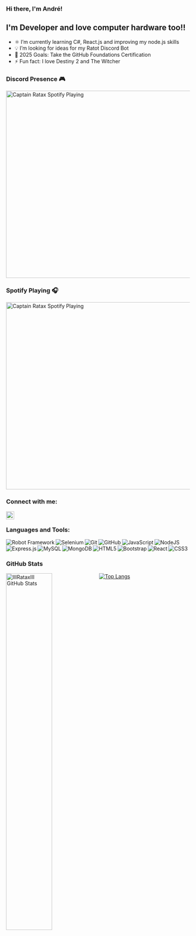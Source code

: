 ### Hi there, I'm André!

## I'm Developer and love computer hardware too!!

- ⚛️ I’m currently learning C#, React.js and improving my node.js skills
- 💡 I’m looking for ideas for my Ratot Discord Bot
- 🥅 2025 Goals: Take the GitHub Foundations Certification
- ⚡ Fun fact: I love Destiny 2 and The Witcher

### Discord Presence 🎮
[<img src="https://lanyard-profile-readme.vercel.app/api/315552837251760139?&bg=6F6F6F" alt="Captain Ratax Spotify Playing" width="512" />](https://discord.com/users/315552837251760139)

### Spotify Playing 🎧

[<img src="https://github-readme-spotify-widget-alpha.vercel.app/api/spotify" alt="Captain Ratax Spotify Playing" width="512" />](https://open.spotify.com/user/31aaviku3sjygbf4dx4mth7ltqtm)

### Connect with me:

[<img align="left" alt="Andre Pinto | LinkedIn" width="22px" src="https://raw.githubusercontent.com/CaptainRatax/CaptainRatax/master/resources/linkedin.svg" />][linkedin]

<br />

### Languages and Tools:
<img align="left" alt="Robot Framework" src="https://img.shields.io/badge/Robot%20Framework-vscodebadge?style=for-the-badge&logo=robotframework&color=000000" />
<img align="left" alt="Selenium" src="https://img.shields.io/badge/Selenium-selenium?style=for-the-badge&logo=selenium&color=white" />
<img align="left" alt="Git" src="https://img.shields.io/badge/git-%23F05033.svg?&style=for-the-badge&logo=git&logoColor=white"/>
<img align="left" alt="GitHub" src="https://img.shields.io/badge/github-%23121011.svg?&style=for-the-badge&logo=github&logoColor=white"/>
<img align="left" alt="JavaScript" src="https://img.shields.io/badge/javascript-%23323330.svg?&style=for-the-badge&logo=javascript&logoColor=%23F7DF1E" />
<img align="left" alt="NodeJS" src="https://img.shields.io/badge/node.js-%2343853D.svg?&style=for-the-badge&logo=node.js&logoColor=white"/>
<img align="left" alt="Express.js" src="https://img.shields.io/badge/express.js-%23404d59.svg?&style=for-the-badge&logo=express"/>
<img align="left" alt="MySQL" src="https://img.shields.io/badge/mysql-%2300f.svg?&style=for-the-badge&logo=mysql&logoColor=white"/>
<img align="left" alt="MongoDB" src ="https://img.shields.io/badge/MongoDB-%234ea94b.svg?&style=for-the-badge&logo=mongodb&logoColor=white"/>
<img align="left" alt="HTML5" src="https://img.shields.io/badge/html5-%23E34F26.svg?&style=for-the-badge&logo=html5&logoColor=white"/>
<img align="left" alt="Bootstrap" src="https://img.shields.io/badge/bootstrap-%23563D7C.svg?&style=for-the-badge&logo=bootstrap&logoColor=white"/>
<img align="left" alt="React" src="https://img.shields.io/badge/react-%2320232a.svg?&style=for-the-badge&logo=react&logoColor=%2361DAFB"/>
<img align="left" alt="CSS3" src="https://img.shields.io/badge/css3-%231572B6.svg?&style=for-the-badge&logo=css3&logoColor=white"/>


<br />
<br />

### GitHub Stats

[<img align="left" alt="IIIRataxIII GitHub Stats" src="https://github-readme-stats-iiirataxiii.vercel.app/api?username=andrepinto2000&show_icons=true&hide_border=true" width="50%"/>](#)

[![Top Langs](https://github-readme-stats.vercel.app/api/top-langs/?username=andrepinto2000&layout=compact)](#)

[linkedin]: https://www.linkedin.com/in/andrepintoprofile/
